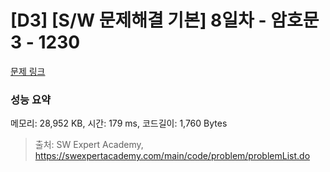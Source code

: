 # [D3] [S/W 문제해결 기본] 8일차 - 암호문3 - 1230 

[문제 링크](https://swexpertacademy.com/main/code/problem/problemDetail.do?contestProbId=AV14zIwqAHwCFAYD) 

### 성능 요약

메모리: 28,952 KB, 시간: 179 ms, 코드길이: 1,760 Bytes



> 출처: SW Expert Academy, https://swexpertacademy.com/main/code/problem/problemList.do